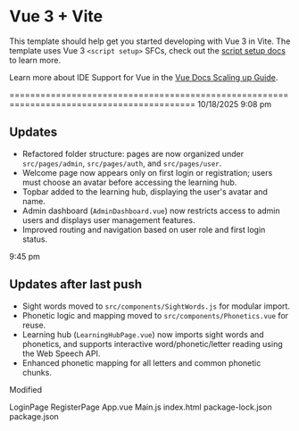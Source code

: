 # Vue 3 + Vite

This template should help get you started developing with Vue 3 in Vite. The template uses Vue 3 `<script setup>` SFCs, check out the [script setup docs](https://v3.vuejs.org/api/sfc-script-setup.html#sfc-script-setup) to learn more.

Learn more about IDE Support for Vue in the [Vue Docs Scaling up Guide](https://vuejs.org/guide/scaling-up/tooling.html#ide-support).


==========================================================================================
10/18/2025
9:08 pm
## Updates
- Refactored folder structure: pages are now organized under `src/pages/admin`, `src/pages/auth`, and `src/pages/user`.
- Welcome page now appears only on first login or registration; users must choose an avatar before accessing the learning hub.
- Topbar added to the learning hub, displaying the user's avatar and name.
- Admin dashboard (`AdminDashboard.vue`) now restricts access to admin users and displays user management features.
- Improved routing and navigation based on user role and first login status.

9:45 pm
## Updates after last push
- Sight words moved to `src/components/SightWords.js` for modular import.
- Phonetic logic and mapping moved to `src/components/Phonetics.vue` for reuse.
- Learning hub (`LearningHubPage.vue`) now imports sight words and phonetics, and supports interactive word/phonetic/letter reading using the Web Speech API.
- Enhanced phonetic mapping for all letters and common phonetic chunks.



Modified

LoginPage
RegisterPage
App.vue
Main.js
index.html
package-lock.json
package.json